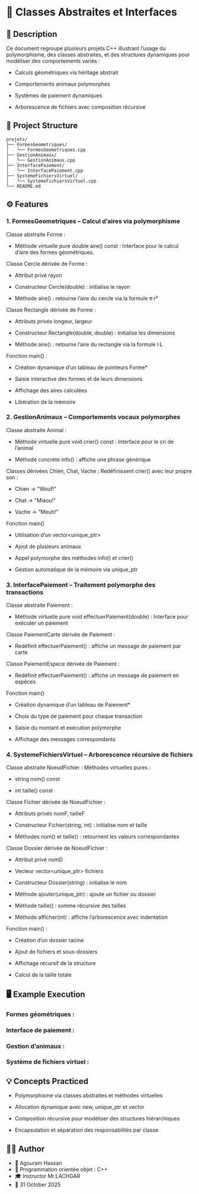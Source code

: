 
# 🧮 Classes Abstraites et Interfaces

## 📘 Description

Ce document regroupe plusieurs projets C++ illustrant l’usage du polymorphisme, des classes abstraites, et des structures dynamiques pour modéliser des comportements variés :

- Calculs géométriques via héritage abstrait

- Comportements animaux polymorphes

- Systèmes de paiement dynamiques

- Arborescence de fichiers avec composition récursive

## 📂 Project Structure
````
projets/
├── FormesGeometriques/
│   └── FormesGeometriques.cpp
├── GestionAnimaux/
│   └── GestionAnimaux.cpp
├── InterfacePaiement/
│   └── InterfacePaiement.cpp
├── SystemeFichiersVirtuel/
│   └── SystemeFichiersVirtuel.cpp
└── README.md
````


## ⚙️ Features

### **1.** FormesGeometriques – Calcul d’aires via polymorphisme
Classe abstraite Forme :

- Méthode virtuelle pure double aire() const : Interface pour le calcul d’aire des formes géométriques.

Classe Cercle dérivée de Forme :

- Attribut privé rayon

- Constructeur Cercle(double) : initialise le rayon

- Méthode aire() : retourne l’aire du cercle via la formule π·r²

Classe Rectangle dérivée de Forme :

- Attributs privés longeur, largeur

- Constructeur Rectangle(double, double) : initialise les dimensions

- Méthode aire() : retourne l’aire du rectangle via la formule l·L

Fonction main() :

- Création dynamique d’un tableau de pointeurs Forme*

- Saisie interactive des formes et de leurs dimensions

- Affichage des aires calculées

- Libération de la mémoire


### **2.** GestionAnimaux – Comportements vocaux polymorphes
Classe abstraite Animal :

- Méthode virtuelle pure void crier() const : Interface pour le cri de l’animal

- Méthode concrète info() : affiche une phrase générique

Classes dérivées Chien, Chat, Vache : Redéfinissent crier() avec leur propre son :

- Chien → "Wouf!"

- Chat → "Miaou!"

- Vache → "Meuh!"

Fonction main()
- Utilisation d’un vector<unique_ptr<Animal>>

- Ajout de plusieurs animaux

- Appel polymorphe des méthodes info() et crier()

- Gestion automatique de la mémoire via unique_ptr

### **3.** InterfacePaiement – Traitement polymorphe des transactions
Classe abstraite Paiement :
- Méthode virtuelle pure void effectuerPaiement(double) : Interface pour exécuter un paiement

Classe PaiementCarte dérivée de Paiement :
- Redéfinit effectuerPaiement() : affiche un message de paiement par carte

Classe PaiementEspece dérivée de Paiement :
- Redéfinit effectuerPaiement() : affiche un message de paiement en espèces

Fonction main()
- Création dynamique d’un tableau de Paiement*

- Choix du type de paiement pour chaque transaction

- Saisie du montant et exécution polymorphe

- Affichage des messages correspondants

### **4.** SystemeFichiersVirtuel – Arborescence récursive de fichiers
Classe abstraite NoeudFichier :
Méthodes virtuelles pures :

- string nom() const

- int taille() const

Classe Fichier dérivée de NoeudFichier :
- Attributs privés nomF, tailleF

- Constructeur Fichier(string, int) : initialise nom et taille

- Méthodes nom() et taille() : retournent les valeurs correspondantes

Classe Dossier dérivée de NoeudFichier :
- Attribut privé nomD

- Vecteur vector<unique_ptr<NoeudFichier>> fichiers

- Constructeur Dossier(string) : initialise le nom

- Méthode ajouter(unique_ptr<NoeudFichier>) : ajoute un fichier ou dossier

- Méthode taille() : somme récursive des tailles

- Méthode afficher(int) : affiche l’arborescence avec indentation

Fonction main() :
- Création d’un dossier racine

- Ajout de fichiers et sous-dossiers

- Affichage récursif de la structure

- Calcul de la taille totale
## 🖥️ Example Execution


###  Formes géométriques :

### Interface de paiement : 

###  Gestion d’animaux :

### Système de fichiers virtuel :

## 💡 Concepts Practiced

- Polymorphisme via classes abstraites et méthodes virtuelles

- Allocation dynamique avec new, unique_ptr et vector

- Composition récursive pour modéliser des structures hiérarchiques

- Encapsulation et séparation des responsabilités par classe

## 🧑‍💻 Author

- 👤 Agouram Hassan
- 🏫 Programmation orientée objet : C++
- 🎓 Instructor	Mr.LACHGAR
- 📅 31	October 2025
